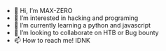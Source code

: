 - 👋 Hi, I’m MAX-ZERO
- 👀 I’m interested in hacking and programing
- 🌱 I’m currently learning a python and javascript 
- 💞️ I’m looking to collaborate on HTB or Bug bounty
- 📫 How to reach me! IDNK

<!---
Max-ZeroK/Max-ZeroK is a ✨ special ✨ repository because its `README.md` (this file) appears on your GitHub profile.
You can click the Preview link to take a look at your changes.
--->
